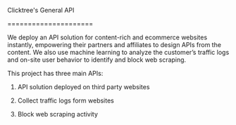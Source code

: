 Clicktree's General API

=====================

We deploy an API solution for content-rich and ecommerce websites instantly, 
empowering their partners and affiliates to design APIs from the content.
We also use machine learning to analyze the customer’s traffic logs and 
on-site user behavior to identify and block web scraping.

This project has three main APIs:

1. API solution deployed on third party websites

2. Collect traffic logs form websites 

3. Block web scraping activity
